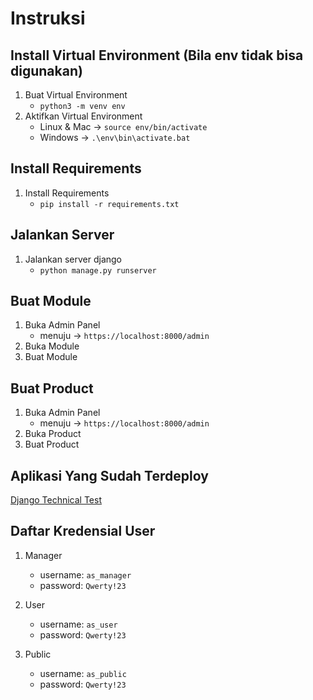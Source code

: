 # Instruksi

## Install Virtual Environment (Bila env tidak bisa digunakan)

1. Buat Virtual Environment
    - `python3 -m venv env`
2. Aktifkan Virtual Environment
    - Linux & Mac -> `source env/bin/activate`
    - Windows -> `.\env\bin\activate.bat`

## Install Requirements

1. Install Requirements
    - `pip install -r requirements.txt`

## Jalankan Server

1. Jalankan server django
    - `python manage.py runserver`

## Buat Module

1. Buka Admin Panel
    - menuju -> `https://localhost:8000/admin`
2. Buka Module
3. Buat Module

## Buat Product

1. Buka Admin Panel
    - menuju -> `https://localhost:8000/admin`
2. Buka Product
3. Buat Product


## Aplikasi Yang Sudah Terdeploy
[Django Technical Test](https://django.chamim.my.id)

## Daftar Kredensial User

1. Manager
    - username: `as_manager`
    - password: `Qwerty!23`

2. User
    - username: `as_user`
    - password: `Qwerty!23`

3. Public
    - username: `as_public`
    - password: `Qwerty!23`
